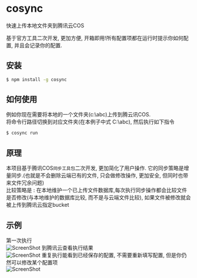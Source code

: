 # cosync

快速上传本地文件夹到腾讯云COS

基于官方工具二次开发, 更加方便, 开箱即用!所有配置项都在运行时提示你如何配置, 并且会记录你的配置.

## 安装

```bash
$ npm install -g cosync
```

## 如何使用

例如你现在需要将本地的一个文件夹(c:\abc)上传到腾云讯COS.\
将命令行路径切换到对应文件夹(在本例子中式 C:\abc), 然后执行如下指令
```bash
$ cosync run
```

## 原理
本项目基于腾讯COS`同步工具包`二次开发, 更加简化了用户操作. 它的同步策略是增量同步.(也就是不会删除云端已有的文件, 只会做修改操作, 更加安全, 但同时也带来文件冗余问题)\
比较策略是 : 在本地维护一个已上传文件数据库,每次执行同步操作都会比较文件是否修改(与本地维护的数据库比较, 而不是与云端文件比较), 如果文件被修改就会被上传到腾讯云指定bucket 

## 示例
第一次执行\
![ScreenShot](https://raw.github.com/AJLoveChina/cosync/master/test/cosync.gif?t=2018年5月11日)
到腾讯云查看执行结果\
![ScreenShot](https://raw.github.com/AJLoveChina/cosync/master/test/result.gif?t=2018年5月11日)
重复执行能看到已经保存的配置, 不需要重新填写配置, 但是你仍然可以修改某个配置项\
![ScreenShot](https://raw.github.com/AJLoveChina/cosync/master/test/cosync_reexe.gif?t=2018年5月11日)